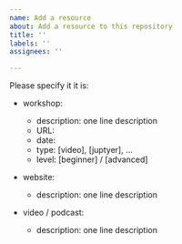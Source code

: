 ```yaml
---
name: Add a resource
about: Add a resource to this repository
title: ''
labels: ''
assignees: ''

---
```


Please specify it it is:

- workshop:
  - description: one line description
  - URL:
  - date:
  - type: [video], [juptyer], ...
  - level: [beginner] / [advanced]

- website:
  - description: one line description

- video / podcast:
  - description: one line description
